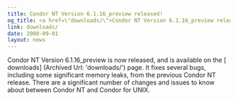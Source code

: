 ```yaml
---
title: Condor NT Version 6.1.16_preview released!
og_title: <a href=\"downloads/\">Condor NT Version 6.1.16_preview released!</a>
link: downloads/
date: 2000-09-01
layout: news
---
```


Condor NT Version 6.1.16_preview is now released, and is available on the [ downloads] (Archived Url: 'downloads/') page.   It fixes several bugs, including some significant memory leaks, from the previous Condor NT release.  There are a significant number of changes and issues to know about between Condor NT and Condor for UNIX.

